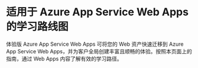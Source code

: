 <properties 
	pageTitle="适用于 Azure App Service Web Apps 的学习路线图" 
	description="获取一个可视的学习路线图，其中提供了从 Azure App Service Web Apps 新手成长为高手所要参考的全部资源。" 
	services="app-service\web" 
	documentationCenter="" 
	authors="cephalin" 
	manager="wpickett" 
	editor=""/>

<tags 
	ms.service="app-service-web" 
	ms.date="07/07/2015" 
	wacn.date="08/29/2015"/>


# 适用于 Azure App Service Web Apps 的学习路线图
体验版 Azure App Service Web Apps 可将您的 Web 资产快速迁移到 Azure App Service Web Apps，并为客户全局创建丰富且顺畅的体验。按照本页面上的指南，通过 Web Apps 内容了解有效的学习路径。

<object type="image/svg+xml" data="https://sidneyhcontent.blob.core.windows.net/documentation/websites-learning-map.svg" width="100%" height="100%"> </object>
 

<!---HONumber=67-->